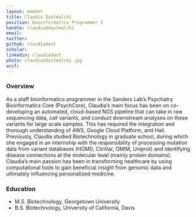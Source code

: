 ```yaml
---
layout: member
title: Claudia Dastmalchi
position: Bioinformatics Programmer​ I
handle: claudiaddastmalchi
email: 
twitter:
github: claudiadast
scholar: 
linkedin: claudiadast
photo: claudiaddastmalchi.jpg
ucsf: 
---
```


### Overview
As a staff bioinformatics programmer in the Sanders Lab’s Psychiatry Bioinformatics Core (PsychCore), Claudia’s main focus has been on co-developing an automated, cloud-based NGS pipeline that can take in raw sequencing data, call variants, and conduct downstream analyses on these variants for large scale samples. This has required the integration and thorough understanding of AWS, Google Cloud Platform, and Hail. Previously, Claudia studied Biotechnology in graduate school, during which she engaged in an internship with the responsibility of processing mutation data from variant databases (HGMD, ClinVar, OMIM, Uniprot) and identifying disease connections at the molecular level (mainly protein domains). Claudia’s main passion has been in transforming healthcare by using computational tools to gain beneficial insight from genomic data and ultimately influencing personalized medicine. 

### Education
- M.S. Biotechnology, Georgetown University
- B.S. Biotechnology, University of California, Davis
